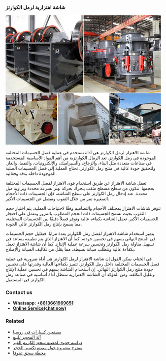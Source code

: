 <h3>شاشة اهتزازية لرمل الكوارتز</h3><img src='1701852322.jpg' alt=''><p>شاشة الاهتزاز لرمل الكوارتز هي أداة تستخدم في عملية فصل الجسيمات المختلفة الموجودة في رمل الكوارتز. تعد الرمال الكوارتزية من أهم المواد الأساسية المستخدمة في صناعات متعددة مثل البناء، والزجاج، والسيراميك، والإلكترونيات، والنفط، والغاز. ولتحقيق جودة عالية في منتج رمل الكوارتز، تحتاج العملية إلى فصل الجسيمات الصلبة الموجودة داخله بدقة وفعالية.</p><p>تعمل شاشة الاهتزاز عن طريق استخدام قوى الاهتزاز لفصل الجسيمات المختلفة بحجمها. تتكون من سطح مسطح مثقب يتحرك بحركة تهتز بسرعة محددة وبزاوية ميل محددة. عند إدخال رمل الكوارتز على سطح الشاشة، فإن الجسيمات ذات الأحجام الصغيرة تمر من خلال الثقوب وتفصل عن الجسيمات الأكبر.</p><p>تتوفر شاشات الاهتزاز بمختلف الأحجام والتصاميم وفقًا لاحتياجات العملية. يتم اختيار حجم الثقوب بحيث تسمح للجسيمات ذات الحجم المطلوب بالمرور وتعمل على احتجاز الجسيمات الأكبر. تعمل الشاشة بكفاءة عالية وتوفر فصلاً دقيقًا بين الجسيمات المختلفة، مما يسمح بإنتاج رمل الكوارتز عالي الجودة.</p><p>يتميز استخدام شاشة الاهتزاز لفصل رمل الكوارتز بعدة مزايا. فتقليل حجم الجسيمات في المنتج النهائي يسهم في تحسين جودته. كما أن الاهتزاز الذي يتم تطبيقه يساعد في تسهيل مناولة رمل الكوارتز وتحسين سرعة عملية الإنتاج. كما أن شاشة الاهتزاز تعمل بكفاءة عالية وتتطلب صيانة بسيطة، مما يقلل من تكاليف الصيانة والإصلاح.</p><p>في الختام، يمكن القول إن شاشة الاهتزاز لرمل الكوارتز هي أداة ضرورية في عملية فصل الجسيمات المختلفة داخل رمل الكوارتز. تتميز بكفاءتها العالية وقدرتها على تحسين جودة منتج رمل الكوارتز النهائي. إن استخدام الشاشة يسهم في تحسين عملية الإنتاج وتقليل التكلفة. ومن المؤكد أن الشاشة الاهتزازية ستظل أداة أساسية في صناعة رمل الكوارتز في المستقبل.</p><h3>Contact us</h3><ul><li><strong>Whatsapp:&nbsp;<a href="https://wa.me/8613661969651">+8613661969651</a></strong></li><li><a href="https://swt.shibang-china.com/?git&amp;zhl&amp;شاشة اهتزازية لرمل الكوارتز"><strong>Online Service(chat now)</strong></a></li></ul><h3>Related</h3><ul><li><a href='مصنعين كسارات في روسيا.md'>مصنعين كسارات في روسيا</a></li><li><a href='آلة المحجر للبيع.md'>آلة المحجر للبيع</a></li><li><a href='دراسة جدوى لمصنع سحق الكروم الفير.md'>دراسة جدوى لمصنع سحق الكروم الفير</a></li><li><a href='مقترح مشروع حول مصنع تكسير الحجر.md'>مقترح مشروع حول مصنع تكسير الحجر</a></li><li><a href='محطة سحق تينوفا.md'>محطة سحق تينوفا</a></li></ul>